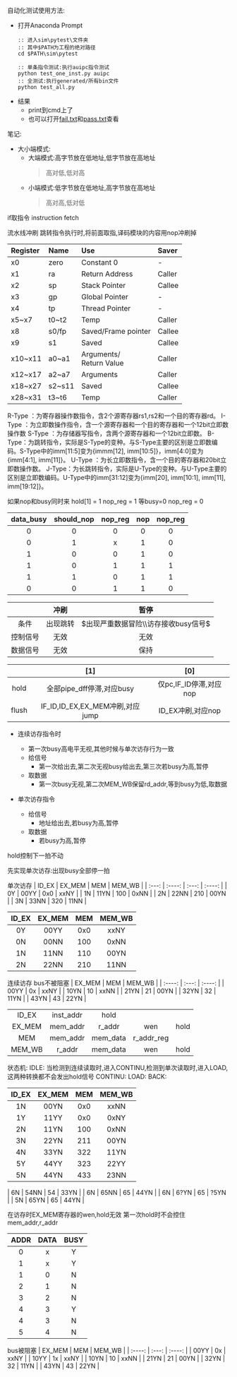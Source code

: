 自动化测试使用方法:
- 打开Anaconda Prompt
  ```
  :: 进入sim\pytest\文件夹
  :: 其中$PATH为工程的绝对路径
  cd $PATH\sim\pytest

  :: 单条指令测试:执行auipc指令测试
  python test_one_inst.py auipc
  :: 全测试:执行generated/所有bin文件
  python test_all.py
  ```
- 结果
  - print到cmd上了
  - 也可以打开[fail.txt](sim/output/fail.txt)和[pass.txt](sim/output/pass.txt)查看



笔记:
- 大小端模式:
  - 大端模式:高字节放在低地址,低字节放在高地址
    > 高对低,低对高
  - 小端模式:低字节放在低地址,高字节放在高地址
    > 高对高,低对低

if取指令
instruction fetch

 
流水线冲刷
跳转指令执行时,将前面取指,译码模块的内容用nop冲刷掉


| Register | Name   | Use                          | Saver  |
| :------- | :----- | :--------------------------- | :----- |
| x0       | zero   | Constant 0                   | -      |
| x1       | ra     | Return Address               | Caller |
| x2       | sp     | Stack Pointer                | Callee |
| x3       | gp     | Global Pointer               | -      |
| x4       | tp     | Thread Pointer               | -      |
| x5~x7    | t0~t2  | Temp                         | Caller |
| x8       | s0/fp  | Saved/Frame pointer          | Callee |
| x9       | s1     | Saved                        | Callee |
| x10~x11  | a0~a1  | Arguments/ <br> Return Value | Caller |
| x12~x17  | a2~a7  | Arguments                    | Caller |
| x18~x27  | s2~s11 | Saved                        | Callee |
| x28~x31  | t3~t6  | Temp                         | Caller |


R-Type ：为寄存器操作数指令，含2个源寄存器rs1,rs2和一个目的寄存器rd。
I-Type ：为立即数操作指令，含一个源寄存器和一个目的寄存器和一个12bit立即数操作数
S-Type ：为存储器写指令，含两个源寄存器和一个12bit立即数。
B-Type：为跳转指令，实际是S-Type的变种。与S-Type主要的区别是立即数编码。S-Type中的imm[11:5]变为{immm[12], imm[10:5]}，imm[4:0]变为{imm[4:1], imm[11]}。
U-Type ：为长立即数指令，含一个目的寄存器和20bit立即数操作数。
J-Type：为长跳转指令，实际是U-Type的变种。与U-Type主要的区别是立即数编码。U-Type中的imm[31:12]变为{imm[20], imm[10:1], imm[11], imm[19:12]}。




如果nop和busy同时来
hold[1] = 1
nop_reg = 1
等busy=0
nop_reg = 0


| data_busy | should_nop | nop_reg |  nop  | nop_reg |
| :-------: | :--------: | :-----: | :---: | :-----: |
|     0     |     0      |    0    |   0   |    0    |
|     0     |     1      |    x    |   1   |    0    |
|     1     |     0      |    0    |   1   |    0    |
|     1     |     0      |    1    |   1   |    1    |
|     1     |     1      |    0    |   1   |    1    |
|     0     |     0      |    1    |   1   |    0    |




|          |   冲刷   |                 暂停                 |
| :------: | :------: | :----------------------------------: |
|   条件   | 出现跳转 | $出现严重数据冒险\\访存接收busy信号$ |
| 控制信号 |   无效   |                 无效                 |
| 数据信号 |   无效   |                 保持                 |


|       |               [1]               |          [0]           |
| :---: | :-----------------------------: | :--------------------: |
| hold  |    全部pipe_dff停滞,对应busy    | 仅pc,IF_ID停滞,对应nop |
| flush | IF_ID,ID_EX,EX_MEM冲刷,对应jump |   ID_EX冲刷,对应nop    |






- 连续访存指令时
  - 第一次busy高电平无视,其他时候与单次访存行为一致
  - 给信号
    - 第一次给出去,第二次无视busy给出去,第三次若busy为高,暂停
  - 取数据
    - 第一次busy无视,第二次MEM_WB保留rd_addr,等到busy为低,取数据


- 单次访存指令
  - 给信号
    - 地址给出去,若busy为高,暂停
  - 取数据
    - 若busy为高,暂停

<!-- 需要MEM_result,给出去

rd_addr,wen控住,其他数据流下去 -->

hold控制下一拍不动


先实现单次访存:出现busy全部停一拍

单次访存
| ID_EX | EX_MEM |  MEM  | MEM_WB |
| :---: | :----: | :---: | :----: |
|  0Y   |  00YY  |  0x0  |  xxNY  |
|  1N   |  11YN  |  100  |  0xNN  |
|  2N   |  22NN  |  210  |  00YN  |
|  3N   |  33NN  |  320  |  11NN  |

| ID_EX | EX_MEM |  MEM  | MEM_WB |
| :---: | :----: | :---: | :----: |
|  0Y   |  00YY  |  0x0  |  xxNY  |
|  0N   |  00NN  |  100  |  0xNN  |
|  1N   |  11NN  |  110  |  00YN  |
|  2N   |  22NN  |  210  |  11NN  |

连续访存
bus不被阻塞
| EX_MEM |  MEM  | MEM_WB |
| :----: | :---: | :----: |
|  00YY  |  0x   |  xxNY  |
|  10YN  |  10   |  xxNN  |
|  21YN  |  21   |  00YN  |
|  32YN  |  32   |  11YN  |
|  43YN  |  43   |  22YN  |

|        |           |          |            |       |
| :----: | :-------: | :------: | :--------: | :---: |
| ID_EX  | inst_addr |   hold   |            |       |
| EX_MEM | mem_addr  |  r_addr  |    wen     | hold  |
|  MEM   | mem_addr  | mem_data | r_addr_reg |       |
| MEM_WB |  r_addr   | mem_data |    wen     | hold  |

状态机:
IDLE: 当检测到连续读取时,进入CONTINU,检测到单次读取时,进入LOAD,这两种转换都不会发出hold信号
CONTINU: 
LOAD: 
BACK:

| ID_EX | EX_MEM |  MEM  | MEM_WB |
| :---: | :----: | :---: | :----: |
|  1N   |  00YN  |  0x0  |  xxNN  | <!-- busy --> |
|  1Y   |  11YY  |  0x0  |  0xNY  |
|  2N   |  11YN  |  100  |  0xNN  |
|  3N   |  22YN  |  211  |  00YN  |
|  4N   |  33YN  |  322  |  11YN  |
|  5Y   |  44YY  |  323  |  22YY  |
|  5N   |  44YN  |  433  |  23NN  |

|  6N   |  54NN  |  54   |  33YN  | <!-- 6 isn't load inst, hold will instead of -->
|  6N   |  65NN  |  65   |  44YN  | <!-- 6 isn't load inst, hold will instead of -->
|  6N   |  6?YN  |  65   |  ?5YN  | <!-- 6 isn't load inst, hold will instead of -->
|  5N   |  65YN  |  65   |  44YN  | <!-- 6 isn't load inst, hold will instead of -->


在访存时EX_MEM寄存器的wen,hold无效
第一次hold时不会控住mem_addr,r_addr

| ADDR  | DATA  | BUSY  |
| :---: | :---: | :---: |
|   0   |   x   |   Y   |
|   1   |   x   |   Y   |
|   1   |   0   |   N   |
|   2   |   1   |   N   |
|   3   |   2   |   N   |
|   4   |   3   |   Y   |
|   4   |   3   |   N   |
|   5   |   4   |   N   |

bus被阻塞
| EX_MEM |  MEM  | MEM_WB |
| :----: | :---: | :----: |
|  00YY  |  0x   |  xxNY  |
|  10YY  |  1x   |  xxNY  |
|  10YN  |  10   |  xxNN  |
|  21YN  |  21   |  00YN  |
|  32YN  |  32   |  11YN  |
|  43YN  |  43   |  22YN  |




